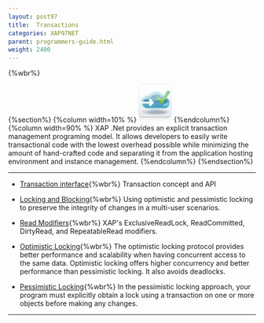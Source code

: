 ```yaml
---
layout: post97
title:  Transactions
categories: XAP97NET
parent: programmers-guide.html
weight: 2400
---
```



{%wbr%}

{%section%}
{%column width=10% %}
![transaction.png](/attachment_files/subject/transaction.png)
{%endcolumn%}
{%column width=90% %}
XAP .Net provides an explicit transaction management programing model. It allows developers to easily write transactional code with the lowest overhead possible while minimizing the amount of hand-crafted code and separating it from the application hosting environment and instance management.
{%endcolumn%}
{%endsection%}

<hr/>

- [Transaction interface](./transactions.html){%wbr%}
Transaction concept and API

- [Locking and Blocking](./transaction-locking-and-blocking.html){%wbr%}
Using optimistic and pessimistic locking to preserve the integrity of changes in a multi-user scenarios.

- [Read Modifiers](./transaction-read-modifiers.html){%wbr%}
XAP's ExclusiveReadLock, ReadCommitted, DirtyRead, and RepeatableRead modifiers.

- [Optimistic Locking](./transaction-optimistic-locking.html){%wbr%}
The optimistic locking protocol provides better performance and scalability when having concurrent access to the same data. Optimistic locking offers higher concurrency and better performance than pessimistic locking. It also avoids deadlocks.

- [Pessimistic Locking](./transaction-pessimistic-locking.html){%wbr%}
In the pessimistic locking approach, your program must explicitly obtain a lock using a transaction on one or more objects before making any changes.

<hr/>